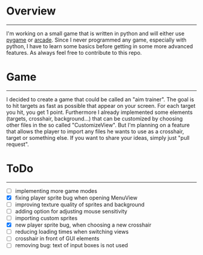 # Overview
----
I'm working on a small game that is written in python and will either use
[pygame](https://www.pygame.org/news) or [arcade](https://arcade.academy/).
Since I never programmed any game, especially with python, I have to learn some
basics before getting in some more advanced features. As always feel free to contribute
to this repo.

# Game
----
I decided to create a game that could be called an "aim trainer". The goal is to hit
targets as fast as possible that appear on your screen. For each target you hit,
you get 1 point. Furthermore I already implemented some elements (targets, crosshair,
background...) that can be customized by choosing other files in the so called
"CustomizeView". But I'm planning on a feature that allows the player to import
any files he wants to use as a crosshair, target or something else. If you want
to share your ideas, simply just "pull request".

# ToDo
----
- [ ] implementing more game modes
- [x] fixing player sprite bug when opening MenuView
- [ ] improving texture quality of sprites and background
- [ ] adding option for adjusting mouse sensitivity
- [ ] importing custom sprites
- [x] new player sprite bug, when choosing a new crosshair
- [ ] reducing loading times when switching views
- [ ] crosshair in front of GUI elements
- [ ] removing bug: text of input boxes is not used
